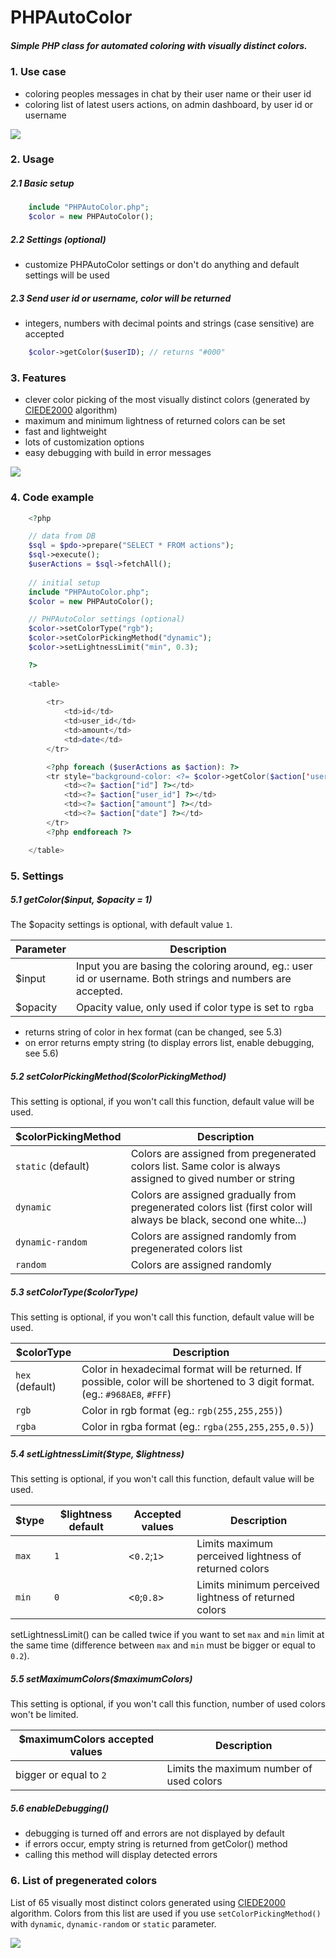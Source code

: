 # PHPAutoColor

##### Simple PHP class for automated coloring with visually distinct colors.

### 1. Use case
* coloring peoples messages in chat by their user name or their user id
* coloring list of latest users actions, on admin dashboard, by user id or username

<img src="http://i.imgur.com/gWcqw2c.png">

### 2. Usage

##### 2.1 Basic setup 
```php
	include "PHPAutoColor.php";
	$color = new PHPAutoColor();
```

##### 2.2 Settings (optional)
* customize PHPAutoColor settings or don't do anything and default settings will be used

##### 2.3 Send user id or username, color will be returned
* integers, numbers with decimal points and strings (case sensitive) are accepted
```php
	$color->getColor($userID); // returns "#000"
```

### 3. Features
* clever color picking of the most visually distinct colors (generated by [CIEDE2000](http://en.wikipedia.org/wiki/Color_difference#CIEDE2000) algorithm)
* maximum and minimum lightness of returned colors can be set
* fast and lightweight
* lots of customization options
* easy debugging with build in error messages

<img src="http://i.imgur.com/WXQr9Ml.png">

### 4. Code example
```php
	<?php

	// data from DB
	$sql = $pdo->prepare("SELECT * FROM actions");
	$sql->execute();
	$userActions = $sql->fetchAll();
	
	// initial setup
	include "PHPAutoColor.php";
	$color = new PHPAutoColor();

	// PHPAutoColor settings (optional)
	$color->setColorType("rgb");
	$color->setColorPickingMethod("dynamic");
	$color->setLightnessLimit("min", 0.3);

	?>
	
	<table>
	
		<tr>
			<td>id</td>
			<td>user_id</td>
			<td>amount</td>
			<td>date</td>
		</tr>

		<?php foreach ($userActions as $action): ?>
		<tr style="background-color: <?= $color->getColor($action['user_id']) ?>">
			<td><?= $action["id"] ?></td>
			<td><?= $action["user_id"] ?></td>
			<td><?= $action["amount"] ?></td>
			<td><?= $action["date"] ?></td>
		</tr>
		<?php endforeach ?>

	</table>
```

### 5. Settings

##### 5.1 getColor($input, $opacity = 1)

The $opacity settings is optional, with default value `1`.

| Parameter | Description |
| --------- | ----------- |
| $input    | Input you are basing the coloring around, eg.: user id or username. Both strings and numbers are accepted. |
| $opacity  | Opacity value, only used if color type is set to `rgba` |

* returns string of color in hex format (can be changed, see 5.3)
* on error returns empty string (to display errors list, enable debugging, see 5.6)

##### 5.2 setColorPickingMethod($colorPickingMethod)

This setting is optional, if you won't call this function, default value will be used.

| $colorPickingMethod  | Description |
| -------------------- | ----------- |
| `static` (default)   | Colors are assigned from pregenerated colors list. Same color is always assigned to gived number or string |
| `dynamic`            | Colors are assigned gradually from pregenerated colors list (first color will always be black, second one white...) |
| `dynamic-random`     | Colors are assigned randomly from pregenerated colors list |
| `random`             | Colors are assigned randomly |

##### 5.3 setColorType($colorType)

This setting is optional, if you won't call this function, default value will be used.

| $colorType      | Description |
| --------------- | ----------- |
| `hex` (default) | Color in hexadecimal format will be returned. If possible, color will be shortened to 3 digit format. (eg.: `#968AE8`, `#FFF`) |
| `rgb`           | Color in rgb format (eg.: `rgb(255,255,255)`) |
| `rgba`          | Color in rgba format (eg.: `rgba(255,255,255,0.5)`) |

##### 5.4 setLightnessLimit($type, $lightness)

This setting is optional, if you won't call this function, default value will be used.

| $type | $lightness default | Accepted values | Description |
| ----- | ------------------ | --------------- | ----------- |
| `max` | `1`                | <`0.2`;`1`>     | Limits maximum perceived lightness of returned colors |
| `min` | `0`                | <`0`;`0.8`>     | Limits minimum perceived lightness of returned colors |

setLightnessLimit() can be called twice if you want to set `max` and `min` limit at the same time (difference between `max` and `min` must be bigger or equal to `0.2`).

##### 5.5 setMaximumColors($maximumColors)

This setting is optional, if you won't call this function, number of used colors won't be limited.

| $maximumColors accepted values | Description                              |
| ------------------------------ | ---------------------------------------- |
| bigger or equal to `2`         | Limits the maximum number of used colors |

##### 5.6 enableDebugging()

* debugging is turned off and errors are not displayed by default
* if errors occur, empty string is returned from getColor() method
* calling this method will display detected errors

### 6. List of pregenerated colors

List of 65 visually most distinct colors generated using [CIEDE2000](http://en.wikipedia.org/wiki/Color_difference#CIEDE2000) algorithm.
Colors from this list are used if you use `setColorPickingMethod()` with `dynamic`, `dynamic-random` or `static` parameter.

<img src="http://i.imgur.com/40Dwl8U.png">
